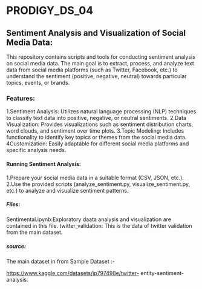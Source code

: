 # PRODIGY_DS_04

## Sentiment Analysis and Visualization of Social Media Data:
This repository contains scripts and tools for conducting sentiment analysis on social media data. The main goal is to extract, process, and analyze text data from social media platforms (such as Twitter, Facebook, etc.) to understand the sentiment (positive, negative, neutral) towards particular topics, events, or brands.

### Features:
1.Sentiment Analysis: Utilizes natural language processing (NLP) techniques to classify text data into positive, negative, or neutral sentiments.
2.Data Visualization: Provides visualizations such as sentiment distribution charts, word clouds, and sentiment over time plots.
3.Topic Modeling: Includes functionality to identify key topics or themes from the social media data.
4Customization: Easily adaptable for different social media platforms and specific analysis needs.

#### Running Sentiment Analysis:
1.Prepare your social media data in a suitable format (CSV, JSON, etc.).
2.Use the provided scripts (analyze_sentiment.py, visualize_sentiment.py, etc.) to analyze and visualize sentiment patterns.

##### Files:
Sentimental.ipynb:Exploratory daata analysis and visualization are contained in this file.
twitter_validation: This is the data of twitter validation from the main dataset.

##### source:
The main dataset in from Sample Dataset :-

https://www.kaggle.com/datasets/jp797498e/twitter- entity-sentiment-analysis.



